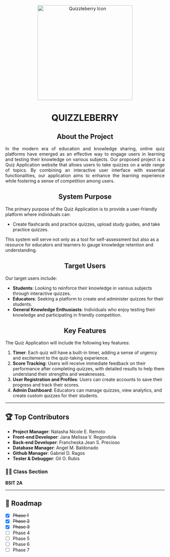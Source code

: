 <div align="center">
<img src="https://github.com/user-attachments/assets/43e6eb97-d7cb-4ba4-996c-550e8c5a4108" alt="Quizzleberry Icon" width="300" height="auto" />
<h1>QUIZZLEBERRY</h1>

  <h2 align="center">About the Project</h2>
  
  <p align="justify">
    In the modern era of education and knowledge sharing, online quiz platforms have emerged as an effective way to engage users in learning and testing their knowledge on various subjects. Our proposed project is a Quiz Application website that allows users to take quizzes on a wide range of topics. By combining an interactive user interface with essential functionalities, our application aims to enhance the learning experience while fostering a sense of competition among users.
  </p>

  <h2 align="center">System Purpose</h2>
</div>

The primary purpose of the Quiz Application is to provide a user-friendly platform where individuals can:
- Create flashcards and practice quizzes, upload study guides, and take practice quizzes.


This system will serve not only as a tool for self-assessment but also as a resource for educators and learners to gauge knowledge retention and understanding.

  <div>
    <h2 align="center">Target Users</h2>
  </div>

Our target users include:
  - **Students**: Looking to reinforce their knowledge in various subjects through interactive quizzes.
  - **Educators**: Seeking a platform to create and administer quizzes for their students.
  - **General Knowledge Enthusiasts**: Individuals who enjoy testing their knowledge and participating in friendly competition.

<div>
  <h2 align="center">Key Features</h2>
</div>

The Quiz Application will include the following key features:
  1. **Timer**: Each quiz will have a built-in timer, adding a sense of urgency and excitement to the quiz-taking experience.
  2. **Score Tracking**: Users will receive immediate feedback on their performance after completing quizzes, with detailed results to help them understand their strengths and weaknesses.
  3. **User Registration and Profiles**: Users can create accounts to save their progress and track their scores.
  4. **Admin Dashboard**: Educators can manage quizzes, view analytics, and create custom quizzes for their students.

---

## 🏆 Top Contributors

- **Project Manager**: Natasha Nicole E. Remoto
- **Front-end Developer**: Jana Melissa V. Regondola
- **Back-end Developer**: Francheska Jean S. Precioso
- **Database Manager**: Angel M. Baldonado
- **Github Manager**: Gabriel D. Ragos
- **Tester & Debugger**: Gil O. Rubis

### 👨‍🏫 Class Section

**BSIT 2A**

---

## 🧭 Roadmap

- [x] ~~Phase 1~~
- [x] ~~Phase 2~~
- [x] ~~Phase 3~~
- [ ] Phase 4
- [ ] Phase 5
- [ ] Phase 6
- [ ] Phase 7
